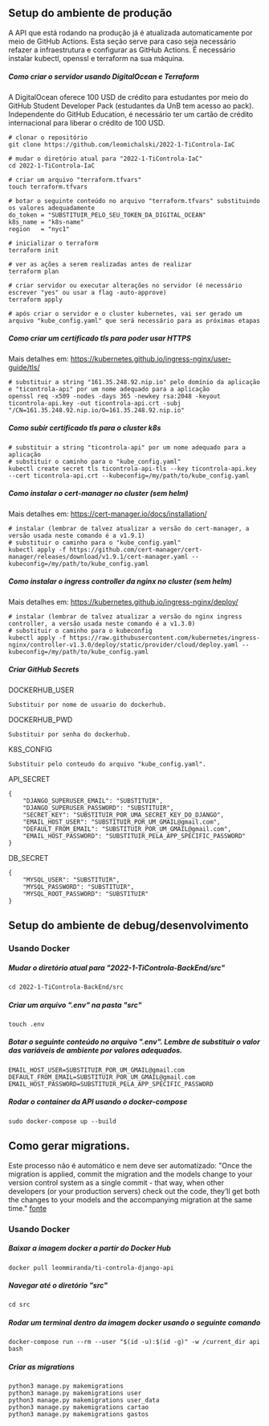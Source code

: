 ## Setup do ambiente de produção
A API que está rodando na produção já é atualizada automaticamente por meio de GitHub Actions. Esta seção serve para caso seja necessário refazer a infraestrutura e configurar as GitHub Actions. É necessário instalar kubectl, openssl e terraform na sua máquina.

##### Como criar o servidor usando DigitalOcean e Terraform
A DigitalOcean oferece 100 USD de crédito para estudantes por meio do GitHub Student Developer Pack (estudantes da UnB tem acesso ao pack). Independente do GitHub Education, é necessário ter um cartão de crédito internacional para liberar o crédito de 100 USD.

```
# clonar o repositório
git clone https://github.com/leomichalski/2022-1-TiControla-IaC

# mudar o diretório atual para "2022-1-TiControla-IaC"
cd 2022-1-TiControla-IaC

# criar um arquivo "terraform.tfvars"
touch terraform.tfvars

# botar o seguinte conteúdo no arquivo "terraform.tfvars" substituindo os valores adequadamente
do_token = "SUBSTITUIR_PELO_SEU_TOKEN_DA_DIGITAL_OCEAN"
k8s_name = "k8s-name"
region   = "nyc1"

# inicializar o terraform
terraform init

# ver as ações a serem realizadas antes de realizar
terraform plan

# criar servidor ou executar alterações no servidor (é necessário escrever "yes" ou usar a flag -auto-approve)
terraform apply

# após criar o servidor e o cluster kubernetes, vai ser gerado um arquivo "kube_config.yaml" que será necessário para as próximas etapas
```

##### Como criar um certificado tls para poder usar HTTPS
Mais detalhes em: https://kubernetes.github.io/ingress-nginx/user-guide/tls/

```
# substituir a string "161.35.248.92.nip.io" pelo domínio da aplicação e "ticontrola-api" por um nome adequado para a aplicação
openssl req -x509 -nodes -days 365 -newkey rsa:2048 -keyout ticontrola-api.key -out ticontrola-api.crt -subj "/CN=161.35.248.92.nip.io/O=161.35.248.92.nip.io"
```

##### Como subir certificado tls para o cluster k8s

```
# substituir a string "ticontrola-api" por um nome adequado para a aplicação
# substituir o caminho para o "kube_config.yaml"
kubectl create secret tls ticontrola-api-tls --key ticontrola-api.key --cert ticontrola-api.crt --kubeconfig=/my/path/to/kube_config.yaml
```

##### Como instalar o cert-manager no cluster (sem helm)

Mais detalhes em: <https://cert-manager.io/docs/installation/>

```
# instalar (lembrar de talvez atualizar a versão do cert-manager, a versão usada neste comando é a v1.9.1)
# substituir o caminho para o "kube_config.yaml"
kubectl apply -f https://github.com/cert-manager/cert-manager/releases/download/v1.9.1/cert-manager.yaml --kubeconfig=/my/path/to/kube_config.yaml
```

##### Como instalar o ingress controller da nginx no cluster (sem helm)

Mais detalhes em: <https://kubernetes.github.io/ingress-nginx/deploy/>

```
# instalar (lembrar de talvez atualizar a versão do nginx ingress controller, a versão usada neste comando é a v1.3.0)
# substituir o caminho para o kubeconfig
kubectl apply -f https://raw.githubusercontent.com/kubernetes/ingress-nginx/controller-v1.3.0/deploy/static/provider/cloud/deploy.yaml --kubeconfig=/my/path/to/kube_config.yaml
```

##### Criar GitHub Secrets

DOCKERHUB_USER
```
Substituir por nome de usuario do dockerhub.
```

DOCKERHUB_PWD
```
Substituir por senha do dockerhub.
```

K8S_CONFIG
```
Substituir pelo conteudo do arquivo "kube_config.yaml".
```

API_SECRET
```
{
    "DJANGO_SUPERUSER_EMAIL": "SUBSTITUIR",
    "DJANGO_SUPERUSER_PASSWORD": "SUBSTITUIR",
    "SECRET_KEY": "SUBSTITUIR_POR_UMA_SECRET_KEY_DO_DJANGO",
    "EMAIL_HOST_USER": "SUBSTITUIR_POR_UM_GMAIL@gmail.com",
    "DEFAULT_FROM_EMAIL": "SUBSTITUIR_POR_UM_GMAIL@gmail.com",
    "EMAIL_HOST_PASSWORD": "SUBSTITUIR_PELA_APP_SPECIFIC_PASSWORD"
}
```

DB_SECRET
```
{
    "MYSQL_USER": "SUBSTITUIR",
    "MYSQL_PASSWORD": "SUBSTITUIR",
    "MYSQL_ROOT_PASSWORD": "SUBSTITUIR"
}
```

## Setup do ambiente de debug/desenvolvimento

### Usando Docker

##### Mudar o diretório atual para "2022-1-TiControla-BackEnd/src"
```
cd 2022-1-TiControla-BackEnd/src
```

##### Criar um arquivo ".env" na pasta "src"
```
touch .env
```

##### Botar o seguinte conteúdo no arquivo ".env". Lembre de substituir o valor das variáveis de ambiente por valores adequados.
```
EMAIL_HOST_USER=SUBSTITUIR_POR_UM_GMAIL@gmail.com
DEFAULT_FROM_EMAIL=SUBSTITUIR_POR_UM_GMAIL@gmail.com
EMAIL_HOST_PASSWORD=SUBSTITUIR_PELA_APP_SPECIFIC_PASSWORD
```

##### Rodar o container da API usando o docker-compose
```
sudo docker-compose up --build
```

## Como gerar migrations.
Este processo não é automático e nem deve ser automatizado: "Once the migration is applied, commit the migration and the models change to your version control system as a single commit - that way, when other developers (or your production servers) check out the code, they’ll get both the changes to your models and the accompanying migration at the same time." [fonte](https://docs.djangoproject.com/en/4.1/topics/migrations/#workflow)

### Usando Docker

##### Baixar a imagem docker a partir do Docker Hub
```
docker pull leommiranda/ti-controla-django-api
```

##### Navegar até o diretório "src"

```
cd src
```

##### Rodar um terminal dentro da imagem docker usando o seguinte comando

```
docker-compose run --rm --user "$(id -u):$(id -g)" -w /current_dir api bash
```

##### Criar as migrations

```
python3 manage.py makemigrations
python3 manage.py makemigrations user
python3 manage.py makemigrations user_data
python3 manage.py makemigrations cartao
python3 manage.py makemigrations gastos
```
